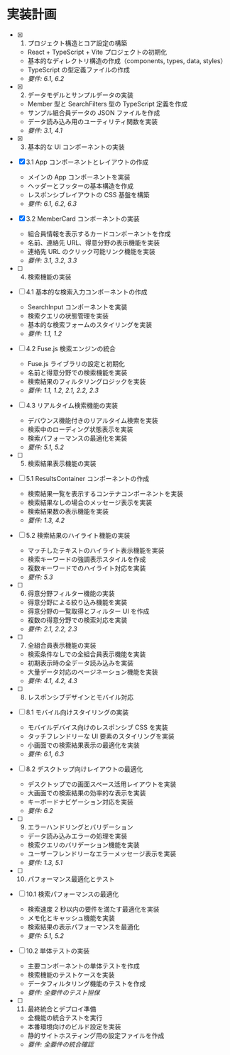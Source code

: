 # 実装計画

- [x] 1. プロジェクト構造とコア設定の構築

  - React + TypeScript + Vite プロジェクトの初期化
  - 基本的なディレクトリ構造の作成（components, types, data, styles）
  - TypeScript の型定義ファイルの作成
  - _要件: 6.1, 6.2_

- [x] 2. データモデルとサンプルデータの実装

  - Member 型と SearchFilters 型の TypeScript 定義を作成
  - サンプル組合員データの JSON ファイルを作成
  - データ読み込み用のユーティリティ関数を実装
  - _要件: 3.1, 4.1_

- [x] 3. 基本的な UI コンポーネントの実装
- [x] 3.1 App コンポーネントとレイアウトの作成

  - メインの App コンポーネントを実装
  - ヘッダーとフッターの基本構造を作成
  - レスポンシブレイアウトの CSS 基盤を構築
  - _要件: 6.1, 6.2, 6.3_

- [x] 3.2 MemberCard コンポーネントの実装

  - 組合員情報を表示するカードコンポーネントを作成
  - 名前、連絡先 URL、得意分野の表示機能を実装
  - 連絡先 URL のクリック可能リンク機能を実装
  - _要件: 3.1, 3.2, 3.3_

- [ ] 4. 検索機能の実装
- [ ] 4.1 基本的な検索入力コンポーネントの作成

  - SearchInput コンポーネントを実装
  - 検索クエリの状態管理を実装
  - 基本的な検索フォームのスタイリングを実装
  - _要件: 1.1, 1.2_

- [ ] 4.2 Fuse.js 検索エンジンの統合

  - Fuse.js ライブラリの設定と初期化
  - 名前と得意分野での検索機能を実装
  - 検索結果のフィルタリングロジックを実装
  - _要件: 1.1, 1.2, 2.1, 2.2, 2.3_

- [ ] 4.3 リアルタイム検索機能の実装

  - デバウンス機能付きのリアルタイム検索を実装
  - 検索中のローディング状態表示を実装
  - 検索パフォーマンスの最適化を実装
  - _要件: 5.1, 5.2_

- [ ] 5. 検索結果表示機能の実装
- [ ] 5.1 ResultsContainer コンポーネントの作成

  - 検索結果一覧を表示するコンテナコンポーネントを実装
  - 検索結果なしの場合のメッセージ表示を実装
  - 検索結果数の表示機能を実装
  - _要件: 1.3, 4.2_

- [ ] 5.2 検索結果のハイライト機能の実装

  - マッチしたテキストのハイライト表示機能を実装
  - 検索キーワードの強調表示スタイルを作成
  - 複数キーワードでのハイライト対応を実装
  - _要件: 5.3_

- [ ] 6. 得意分野フィルター機能の実装

  - 得意分野による絞り込み機能を実装
  - 得意分野の一覧取得とフィルター UI を作成
  - 複数の得意分野での検索対応を実装
  - _要件: 2.1, 2.2, 2.3_

- [ ] 7. 全組合員表示機能の実装

  - 検索条件なしでの全組合員表示機能を実装
  - 初期表示時の全データ読み込みを実装
  - 大量データ対応のページネーション機能を実装
  - _要件: 4.1, 4.2, 4.3_

- [ ] 8. レスポンシブデザインとモバイル対応
- [ ] 8.1 モバイル向けスタイリングの実装

  - モバイルデバイス向けのレスポンシブ CSS を実装
  - タッチフレンドリーな UI 要素のスタイリングを実装
  - 小画面での検索結果表示の最適化を実装
  - _要件: 6.1, 6.3_

- [ ] 8.2 デスクトップ向けレイアウトの最適化

  - デスクトップでの画面スペース活用レイアウトを実装
  - 大画面での検索結果の効率的な表示を実装
  - キーボードナビゲーション対応を実装
  - _要件: 6.2_

- [ ] 9. エラーハンドリングとバリデーション

  - データ読み込みエラーの処理を実装
  - 検索クエリのバリデーション機能を実装
  - ユーザーフレンドリーなエラーメッセージ表示を実装
  - _要件: 1.3, 5.1_

- [ ] 10. パフォーマンス最適化とテスト
- [ ] 10.1 検索パフォーマンスの最適化

  - 検索速度 2 秒以内の要件を満たす最適化を実装
  - メモ化とキャッシュ機能を実装
  - 検索結果の表示パフォーマンスを最適化
  - _要件: 5.1, 5.2_

- [ ] 10.2 単体テストの実装

  - 主要コンポーネントの単体テストを作成
  - 検索機能のテストケースを実装
  - データフィルタリング機能のテストを作成
  - _要件: 全要件のテスト担保_

- [ ] 11. 最終統合とデプロイ準備
  - 全機能の統合テストを実行
  - 本番環境向けのビルド設定を実装
  - 静的サイトホスティング用の設定ファイルを作成
  - _要件: 全要件の統合確認_
